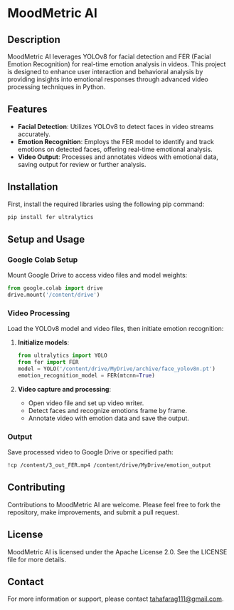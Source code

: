 # MoodMetric AI

## Description
MoodMetric AI leverages YOLOv8 for facial detection and FER (Facial Emotion Recognition) for real-time emotion analysis in videos. This project is designed to enhance user interaction and behavioral analysis by providing insights into emotional responses through advanced video processing techniques in Python.

## Features
- **Facial Detection**: Utilizes YOLOv8 to detect faces in video streams accurately.
- **Emotion Recognition**: Employs the FER model to identify and track emotions on detected faces, offering real-time emotional analysis.
- **Video Output**: Processes and annotates videos with emotional data, saving output for review or further analysis.

## Installation
First, install the required libraries using the following pip command:
```bash
pip install fer ultralytics
```

## Setup and Usage
### Google Colab Setup
Mount Google Drive to access video files and model weights:
```python
from google.colab import drive
drive.mount('/content/drive')
```

### Video Processing
Load the YOLOv8 model and video files, then initiate emotion recognition:
1. **Initialize models**:
   ```python
   from ultralytics import YOLO
   from fer import FER
   model = YOLO('/content/drive/MyDrive/archive/face_yolov8n.pt')
   emotion_recognition_model = FER(mtcnn=True)
   ```

2. **Video capture and processing**:
   - Open video file and set up video writer.
   - Detect faces and recognize emotions frame by frame.
   - Annotate video with emotion data and save the output.

### Output
Save processed video to Google Drive or specified path:
```bash
!cp /content/3_out_FER.mp4 /content/drive/MyDrive/emotion_output
```

## Contributing
Contributions to MoodMetric AI are welcome. Please feel free to fork the repository, make improvements, and submit a pull request.

## License
MoodMetric AI is licensed under the Apache License 2.0. See the LICENSE file for more details.

## Contact
For more information or support, please contact tahafarag111@gmail.com.
